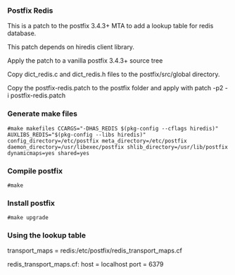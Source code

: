 ### Postfix Redis
This is a patch to the postfix 3.4.3+ MTA to add a lookup table for redis database.

This patch depends on hiredis client library.

Apply the patch to a vanilla postfix 3.4.3+ source tree

Copy dict_redis.c and dict_redis.h files to the postfix/src/global directory.

Copy the postfix-redis.patch to the postfix folder and apply with patch -p2 -i postfix-redis.patch

### Generate make files
```
#make makefiles CCARGS="-DHAS_REDIS $(pkg-config --cflags hiredis)" AUXLIBS_REDIS="$(pkg-config --libs hiredis)" config_directory=/etc/postfix meta_directory=/etc/postfix daemon_directory=/usr/libexec/postfix shlib_directory=/usr/lib/postfix dynamicmaps=yes shared=yes
```

### Compile postfix
```
#make
```

### Install postfix
``` 
#make upgrade
```

### Using the lookup table
transport_maps = redis:/etc/postfix/redis_transport_maps.cf

redis_transport_maps.cf:
host = localhost
port = 6379

